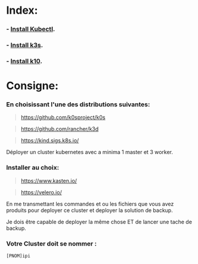 # Index:

### - [Install Kubectl](https://github.com/lborruto/kubernetes_rs/blob/master/install_kubectl.md).

### - [Install k3s](https://github.com/lborruto/kubernetes_rs/blob/master/install_k3s.md).

### - [Install k10](https://github.com/lborruto/kubernetes_rs/blob/master/install_k10.md).

# Consigne:

### En choisissant l'une des distributions suivantes:

> https://github.com/k0sproject/k0s

> https://github.com/rancher/k3d

> https://kind.sigs.k8s.io/

 Déployer un cluster kubernetes avec a minima 1 master et 3 worker.

### Installer au choix:

> https://www.kasten.io/

> https://velero.io/

En me transmettant les commandes et ou les fichiers que vous avez produits pour deployer ce cluster et deployer la solution de backup.

Je dois être capable de deployer la même chose ET de lancer une tache de backup.

### Votre Cluster doit se nommer : 
```[PNOM]ipi```